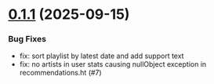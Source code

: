 # [0.1.1](https://github.com/KRTirtho/spotube-plugin-musicbrainz-listenbrainz/compare/0.1.0...0.1.1) (2025-09-15)

### Bug Fixes

- fix: sort playlist by latest date and add support text
- fix: no artists in user stats causing nullObject exception in recommendations.ht (#7)